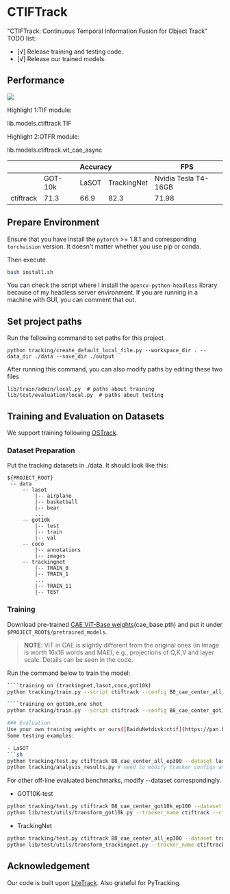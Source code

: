 # CTIFTrack
"CTIFTrack: Continuous Temporal  Information Fusion for Object Track"
TODO list:
- [√] Release training and testing code.
- [√] Release our trained models.
## Performance
![](img/aucVSfps.png)

Highlight 1:TIF module:

lib.models.ctiftrack.TIF

Highlight 2:OTFR module:

lib.models.ctiftrack.vit_cae_async

<table class="tg">
<thead>
  <tr>
    <th class="tg-0pky"></th>
    <th class="tg-c3ow" colspan="3">Accuracy</th>
    <th class="tg-c3ow" colspan="5">FPS</th>
  </tr>
</thead>
<tbody>
  <tr>
    <td class="tg-0pky"></td>
    <td class="tg-c3ow">GOT-10k</td>
    <td class="tg-c3ow">LaSOT</td>
    <td class="tg-c3ow">TrackingNet</td>
    <td class="tg-c3ow"> Nvidia Tesla T4-16GB</td>
    
  </tr>
  <tr>
    <td class="tg-0pky">ctiftrack</td>
    <td class="tg-c3ow">71.3</td>
    <td class="tg-c3ow">66.9</td>
    <td class="tg-c3ow">82.3</td>
    <td class="tg-c3ow">71.98</td>

  </tr>
  
</tbody>
</table>

## Prepare Environment

Ensure that you have install the `pytorch` >= 1.8.1 and corresponding `torchvision` version.  It doesn't matter whether you use pip or conda.

Then execute
```sh
bash install.sh
```
You can check the script where I install the `opencv-python-headless` library because of my headless server environment.  If you are running in a machine with GUI, you can comment that out.

## Set project paths
Run the following command to set paths for this project
```
python tracking/create_default_local_file.py --workspace_dir . --data_dir ./data --save_dir ./output
```
After running this command, you can also modify paths by editing these two files
```
lib/train/admin/local.py  # paths about training
lib/test/evaluation/local.py  # paths about testing
```

## Training and Evaluation on Datasets
We support training following [OSTrack](https://github.com/botaoye/OSTrack).
### Dataset Preparation
Put the tracking datasets in ./data. It should look like this:
```
${PROJECT_ROOT}
 -- data
     -- lasot
         |-- airplane
         |-- basketball
         |-- bear
         ...
     -- got10k
         |-- test
         |-- train
         |-- val
     -- coco
         |-- annotations
         |-- images
     -- trackingnet
         |-- TRAIN_0
         |-- TRAIN_1
         ...
         |-- TRAIN_11
         |-- TEST
``` 
### Training
Download pre-trained [CAE ViT-Base weights](https://github.com/lxtGH/CAE)(cae_base.pth) and put it under  `$PROJECT_ROOT$/pretrained_models`.   
> **NOTE**: ViT in CAE is slightly different from the original ones (in Image is worth 16x16 words and MAE), e.g., projections of Q,K,V and layer scale.  Details can be seen in the code.

Run the command below to train the model:
```sh
````training on (trackingnet,lasot,coco,got10k)
python tracking/train.py --script ctiftrack --config B8_cae_center_all_ep300 --save_dir ./output --mode single  --use_wandb 0

````training on got10k,one shot
python tracking/train.py --script ctiftrack --config B8_cae_center_got10k_ep100 --save_dir ./output --mode single  --use_wandb 0

### Evaluation
Use your own training weights or ours([BaiduNetdisk:ctif](https://pan.baidu.com/s/1lN18GouRqafsI8YaLHx4fg?pwd=ctif) or [Google Drive](https://drive.google.com/drive/folders/1PaqcoZP6gi9i9WnAR4EcgtP7UpiggD-D?usp=drive_link) in `$PROJECT_ROOT$/output`.  
Some testing examples:

- LaSOT
```sh
python tracking/test.py ctiftrack B8_cae_center_all_ep300 --dataset lasot --threads 8 --num_gpus 1 --ep 299 300
python tracking/analysis_results.py # need to modify tracker configs and names
```
For other off-line evaluated benchmarks, modify --dataset correspondingly.

- GOT10K-test 
```sh
python tracking/test.py ctiftrack B8_cae_center_got10k_ep100 --dataset got10k_test --threads 8 --num_gpus 1 --ep 99 100
python lib/test/utils/transform_got10k.py --tracker_name ctiftrack --cfg_name B8_cae_center_got10k_ep100_100 # the last number is epoch
```
- TrackingNet 
```sh
python tracking/test.py ctiftrack B8_cae_center_all_ep300 --dataset trackingnet --threads 8 --num_gpus 1 --ep 299 300
python lib/test/utils/transform_trackingnet.py --tracker_name ctiftrack --cfg_name B8_cae_center_all_ep300_300 # the last number is epoch
```
## Acknowledgement
Our code is built upon [LiteTrack](https://github.com/TsingWei/LiteTrack). Also grateful for PyTracking.
